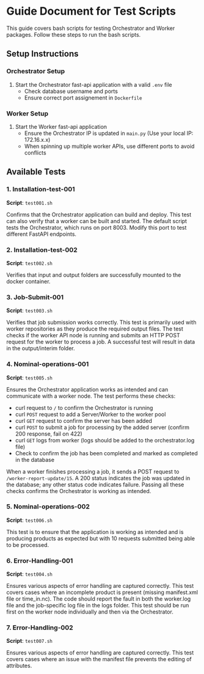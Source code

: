 # Guide Document for Test Scripts

This guide covers bash scripts for testing Orchestrator and Worker packages. Follow these steps to run the bash scripts.

## Setup Instructions

### Orchestrator Setup
1. Start the Orchestrator fast-api application with a valid `.env` file
   - Check database username and ports
   - Ensure correct port assignement in `Dockerfile`

### Worker Setup
1. Start the Worker fast-api application
   - Ensure the Orchestrator IP is updated in `main.py` (Use your local IP: 172.16.x.x)
   - When spinning up multiple worker APIs, use different ports to avoid conflicts

## Available Tests

### 1. Installation-test-001
**Script**: `test001.sh`

Confirms that the Orchestrator application can build and deploy. This test can also verify that a worker can be built and started. The default script tests the Orchestrator, which runs on port 8003. Modify this port to test different FastAPI endpoints.

### 2. Installation-test-002
**Script**: `test002.sh`

Verifies that input and output folders are successfully mounted to the docker container.

### 3. Job-Submit-001
**Script**: `test003.sh`

Verifies that job submission works correctly. This test is primarily used with worker repositories as they produce the required output files. The test checks if the worker API node is running and submits an HTTP POST request for the worker to process a job. A successful test will result in data in the output/interim folder.

### 4. Nominal-operations-001
**Script**: `test005.sh`

Ensures the Orchestrator application works as intended and can communicate with a worker node. The test performs these checks:
- curl request to `/` to confirm the Orchestrator is running
- curl `POST` request to add a Server/Worker to the worker pool
- curl `GET` request to confirm the server has been added
- curl `POST` to submit a job for processing by the added server (confirm 200 response, fail on 422)
- curl `GET` logs from worker (logs should be added to the orchestrator.log file)
- Check to confirm the job has been completed and marked as completed in the database

When a worker finishes processing a job, it sends a POST request to `/worker-report-update/15`. A 200 status indicates the job was updated in the database; any other status code indicates failure. Passing all these checks confirms the Orchestrator is working as intended.

### 5. Nominal-operations-002
**Script**: `test006.sh`

This test is to ensure that the application is working as intended and is producing products as expected but with 10 requests submitted being able to be processed.

### 6. Error-Handling-001
**Script**: `test004.sh`

Ensures various aspects of error handling are captured correctly. This test covers cases where an incomplete product is present (missing manifest.xml file or time_in.nc). The code should report the fault in both the worker.log file and the job-specific log file in the logs folder. This test should be run first on the worker node individually and then via the Orchestrator.

### 7. Error-Handling-002
**Script**: `test007.sh`

Ensures various aspects of error handling are captured correctly. This test covers cases where an issue with the manifest file prevents the editing of attributes.